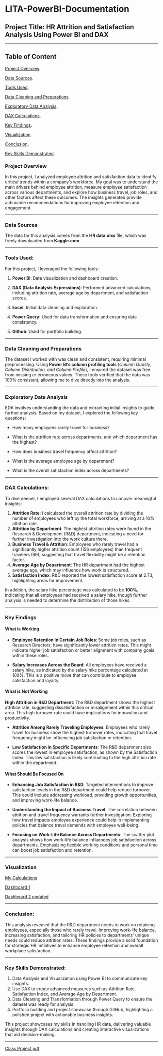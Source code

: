 # LITA-PowerBI-Documentation

## Project Title: HR Attrition and Satisfaction Analysis Using Power BI and DAX
---
## Table of Content

[Project Overview](#project-overview).

[Data Sources](#data-sources).

[Tools Used](#tools-used).

[Data Cleaning and Preparations](#data-cleaning-and-preparations).

[Exploratory Data Analysis](#exploratory-data-analysis).

[DAX Calculations](#dax-calculations).

[Key Findings](#key-findings).

[Visualization](#visualization).

[Conclusion](#conclusion).

[Key Skills Demonstrated](#key-skills-demonstrated).


### Project Overview

In this project, I analyzed employee attrition and satisfaction data to identify critical trends within a company’s workforce. My goal was to understand the main drivers behind employee attrition, measure employee satisfaction across various departments, and explore how business travel, job roles, and other factors affect these outcomes. The insights generated provide actionable recommendations for improving employee retention and engagement.

---

### Data Sources

The data for this analysis comes from the **HR data.xlxs** file, which was freely downloaded from **Kaggle.com**.

---

### Tools Used:

For this project, I leveraged the following tools:
1. **Power BI**: Data visualization and dashboard creation.
   
2. **DAX (Data Analysis Expressions)**: Performed advanced calculations, including attrition rate, average age by department, and satisfaction scores.
   
3. **Excel**: Initial data cleaning and exploration.
  
4. **Power Query**: Used for data transformation and ensuring data consistency.

5. **Github**: Used for portfolio building.

---

### Data Cleaning and Preparations

The dataset I worked with was clean and consistent, requiring minimal preprocessing. Using **Power BI’s column profiling tools** (*Column Quality, Column Distribution, and Column Profile*), I ensured the dataset was free from missing or erroneous values. These tools verified that the data was 100% consistent, allowing me to dive directly into the analysis.

---

### Exploratory Data Analysis

EDA involves understanding the data and extracting initial insights to guide further analysis. Based on my dataset, I explored the following key questions:

- How many employees rarely travel for business?

- What is the attrition rate across departments, and which department has the highest?
 
- How does business travel frequency affect attrition?
 
- What is the average employee age by department?
 
- What is the overall satisfaction index across departments?

---

### DAX Calculations:
To dive deeper, I employed several DAX calculations to uncover meaningful insights:
1. **Attrition Rate**: I calculated the overall attrition rate by dividing the number of employees who left by the total workforce, arriving at a 16% attrition rate.
2. **Attrition by Department**: The highest attrition rates were found in the Research & Development (R&D) department, indicating a need for further investigation into the work culture there.
3. **Business Travel & Attrition**: Employees who rarely travel had a significantly higher attrition count (156 employees) than frequent travelers (69), suggesting that travel flexibility might be a retention factor.
4. **Average Age by Department**: The HR department had the highest average age, which may influence how work is structured.
5. **Satisfaction Index**: R&D reported the lowest satisfaction score at 2.73, highlighting areas for improvement.

In addition, the salary hike percentage was calculated to be **100%**, indicating that all employees had received a salary hike, though further analysis is needed to determine the distribution of those hikes.

---

### Key Findings

#### What is Working

- **Employee Retention in Certain Job Roles**: Some job roles, such as Research Directors, have significantly lower attrition rates. This might indicate higher job satisfaction or better alignment with company goals within these roles.

- **Salary Increases Across the Board**: All employees have received a salary hike, as indicated by the salary hike percentage calculated at 100%. This is a positive move that can contribute to employee satisfaction and loyalty.

  
#### What is Not Working

**High Attrition in R&D Department**: The R&D department shows the highest attrition rate, suggesting dissatisfaction or misalignment within this critical area. This high turnover rate could have implications for innovation and productivity.

- **Attrition Among Rarely Traveling Employees**: Employees who rarely travel for business show the highest turnover rates, indicating that travel frequency might be influencing job satisfaction or retention.
  
- **Low Satisfaction in Specific Departments**: The R&D department also scores the lowest in employee satisfaction, as shown by the Satisfaction Index. This low satisfaction is likely contributing to the high attrition rate within the department.
  
#### What Should Be Focused On

- **Enhancing Job Satisfaction in R&D**: Targeted interventions to improve satisfaction levels in the R&D department could help reduce turnover. This could include addressing workload, providing growth opportunities, and improving work-life balance.
  
- **Understanding the Impact of Business Travel**: The correlation between attrition and travel frequency warrants further investigation. Exploring how travel impacts employee experience could help in implementing policies that balance travel demands with employee well-being.
  
- **Focusing on Work-Life Balance Across Departments**: The scatter plot analysis shows how work-life balance influences job satisfaction across departments. Emphasizing flexible working conditions and personal time can boost job satisfaction and retention.
 
---

### Visualization

[My Calculations](https://github.com/user-attachments/assets/de42bb53-b09b-4da8-b54f-8f2d6e9db54a)

[Dashboard 1](https://github.com/user-attachments/assets/e1768eb1-ed5c-47b2-9de8-8f2e4520e8a1)

[Dashboard 2 updated](https://github.com/user-attachments/assets/b2ef07ac-4a9f-4a50-a2cf-9a986e261453)


---


### Conclusion:

This analysis revealed that the R&D department needs to work on retaining employees, especially those who rarely travel. Improving work-life balance, increasing satisfaction, and tailoring HR policies to departments' unique needs could reduce attrition rates. These findings provide a solid foundation for strategic HR initiatives to enhance employee retention and overall workplace satisfaction.

---

### Key Skills Demonstrated:

1. Data Analysis and Visualization using Power BI to communicate key insights.
2. Use DAX to create advanced measures such as Attrition Rate, Satisfaction Index, and Average Age by Department.
3. Data Cleaning and Transformation through Power Query to ensure the dataset was ready for analysis.
4. Portfolio building and project showcase through GitHub, highlighting a polished project with actionable business insights.
   
This project showcases my skills in handling HR data, delivering valuable insights through DAX calculations and creating interactive visualizations that aid decision-making.

---
[Class Project.pdf](https://github.com/user-attachments/files/17531456/Class.Project.pdf)

